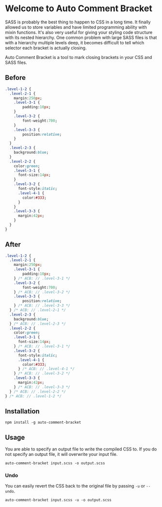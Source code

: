 # Welcome to Auto Comment Bracket

SASS is probably the best thing to happen to CSS in a long time. It finally allowed us to store variables and have limited programming ability with mixin functions. It's also very useful for giving your styling code structure with its nested hierarchy. One common problem with large SASS files is that with a hierarchy multiple levels deep, it becomes difficult to tell which selector each bracket is actually closing.

Auto Comment Bracket is a tool to mark closing brackets in your CSS and SASS files.

## Before

```sass
.level-1-2 {
  .level-2-1 {
    margin:250px;
    .level-3-1 {
		padding:10px;
    }
    .level-3-2 {
		font-weight:700;
    }
    .level-3-3 {
		position:relative;
    }
  }
  .level-2-3 {
	background:blue;
  }
  .level-2-2 {
	color:green;
    .level-3-1 {
      font-size:14px;
    }
    .level-3-2 {
      font-style:italic;
      .level-4-1 {
        color:#333;
      }
    }
    .level-3-3 {
      margin:42px;
    }
  }
}
```

## After

```sass
.level-1-2 {
  .level-2-1 {
    margin:250px;
    .level-3-1 {
		padding:10px;
    } /* ACB: // .level-3-1 */
    .level-3-2 {
		font-weight:700;
    } /* ACB: // .level-3-2 */
    .level-3-3 {
		position:relative;
    } /* ACB: // .level-3-3 */
  } /* ACB: // .level-2-1 */
  .level-2-3 {
	background:blue;
  } /* ACB: // .level-2-3 */
  .level-2-2 {
	color:green;
    .level-3-1 {
      font-size:14px;
    } /* ACB: // .level-3-1 */
    .level-3-2 {
      font-style:italic;
      .level-4-1 {
        color:#333;
      } /* ACB: // .level-4-1 */
    } /* ACB: // .level-3-2 */
    .level-3-3 {
      margin:42px;
    } /* ACB: // .level-3-3 */
  } /* ACB: // .level-2-2 */
} /* ACB: // .level-1-2 */
```

## Installation

`npm install -g auto-comment-bracket`

## Usage

You are able to specify an output file to write the compiled CSS to. If you do not specify an output file, it will overwrite your input file.

`auto-comment-bracket input.scss -o output.scss`

### Undo

You can easily revert the CSS back to the original file by passing `-u` or `--undo`.

`auto-comment-bracket input.scss -u -o output.scss`
